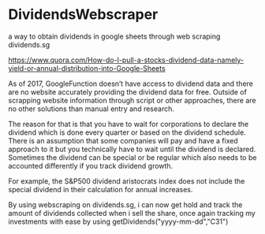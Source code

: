 # DividendsWebscraper
a way to obtain dividends in google sheets through web scraping dividends.sg

https://www.quora.com/How-do-I-pull-a-stocks-dividend-data-namely-yield-or-annual-distribution-into-Google-Sheets 

As of 2017, GoogleFunction doesn’t have access to dividend data and there are no website accurately providing the dividend data for free. Outside of scrapping website information through script or other approaches, there are no other solutions than manual entry and research.

The reason for that is that you have to wait for corporations to declare the dividend which is done every quarter or based on the dividend schedule. There is an assumption that some companies will pay and have a fixed approach to it but you technically have to wait until the dividend is declared. Sometimes the dividend can be special or be regular which also needs to be accounted differently if you track dividend growth.

For example, the S&P500 dividend aristocrats index does not include the special dividend in their calculation for annual increases.

By using webscraping on dividends.sg, i can now get hold and track the amount of dividends collected when i sell the share, once again tracking my investments with ease by using getDividends("yyyy-mm-dd","C31")
